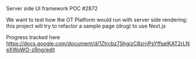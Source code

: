 Server side UI framework POC #2872

We want to test how the OT Platform would run with server side rendering: 
this project will try to refactor a sample page (drug) to use Next.js

Progress tracked here https://docs.google.com/document/d/1Ztrcbz7ShgizC8zrnPsYffselKAT2rLNeXWoWO-zRng/edit
